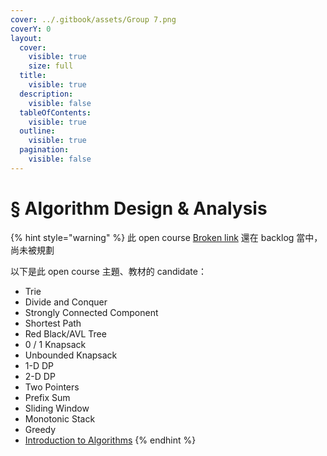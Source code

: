 ```yaml
---
cover: ../.gitbook/assets/Group 7.png
coverY: 0
layout:
  cover:
    visible: true
    size: full
  title:
    visible: true
  description:
    visible: false
  tableOfContents:
    visible: true
  outline:
    visible: true
  pagination:
    visible: false
---
```


# § Algorithm Design & Analysis

{% hint style="warning" %}
此 open course [Broken link](broken-reference "mention") 還在 backlog 當中，尚未被規劃



以下是此 open course 主題、教材的 candidate：

* Trie
* Divide and Conquer
* Strongly Connected Component
* Shortest Path
* Red Black/AVL Tree
* 0 / 1 Knapsack
* Unbounded Knapsack
* 1-D DP
* 2-D DP
* Two Pointers
* Prefix Sum
* Sliding Window
* Monotonic Stack
* Greedy
* [Introduction to Algorithms](https://www.google.com/search?sca\_esv=3a628dd368b03a2a\&cs=0\&sxsrf=ACQVn08DXFCXn0pN9tigNdym4E\_-YJN78g:1707901606216\&q=Introduction+to+Algorithms\&stick=H4sIAAAAAAAAAONgVeLUz9U3sEwvMzMwEkrMSc8vyizJyFUoSa0oScrPzz7FiJA\_xcirn65vaFiSXJViWVVsCOOn5WaVJFVUpMD4xeZ5ZeY56TkwfpJ5cZFBrilQngtklqlBVWWxBZSTZ5qSZWiEpLLAsCKlCsYvqio0jjc0yIEqNqnKsTSxPMXIA5I0SiowMTEqzoabGm9QaQ6TM8kyyS1ON4eZk2VSkGWaUpbziPEeI7fAyx\_3hKWuME5ac\_Ia41lGLgGf\_Pzi1JzKoNScxJLUlJB8IVEuNte8ksySSiFuKU4udpDxWQVlQq5c3MGpJSH5vvkpmWmVQmZCJlycvqm5SalFxf5pQupcXM75OTmpySWZ-XlCklLiXKL6yXABfViAFitFGrntujTtHJuDIAMQKHkGO0hpaAlysbnk5yZm5gkey550P0D2ib2WMBdHSGJFfl5-bqVg4fGsA0883tsrcXIC9Si0i72112KYwMTYtG\_FITYODkYBBiMmDoYqBp5FrFKeeSVF-SmlYGsVSvIVHGGRWjyBjREAhs4Xq\_EBAAA\&sa=X\&ved=2ahUKEwjajLGkvaqEAxXRzjgGHdjjBdwQ7fAIegQIABBK)
{% endhint %}
